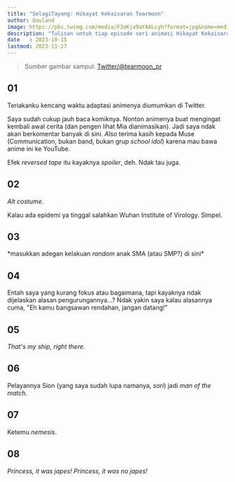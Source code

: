 ```yaml
---
title: "SelagiTayang: Hikayat Kekaisaran Tearmoon"
author: Qauland
image: https://pbs.twimg.com/media/F3oKja9aYAALcyh?format=jpg&name=medium
description: "Tulisan untuk tiap episode seri animasi Hikayat Kekaisaran Tearmoon (Tearmoon Empire Story) yang mulai tayang di kuartal keempat 2023."
date   : 2023-10-15
lastmod: 2023-11-27
---
```


> Sumber gambar sampul: [Twitter/@tearmoon_pr](https://twitter.com/tearmoon_pr/status/1691736566908264889)

## 01

Teriakanku kencang waktu adaptasi animenya diumumkan di Twitter.

Saya sudah cukup jauh baca komiknya. Nonton animenya buat mengingat kembali awal cerita (dan pengen lihat Mia dianimasikan). Jadi saya ndak akan berkomentar banyak di sini. *Also* terima kasih kepada Muse (Communication, bukan band, bukan grup *school idol*) karena mau bawa anime ini ke YouTube.

Efek *reversed tape* itu kayaknya *spoiler*, deh. Ndak tau juga.

## 02

*Alt costume*.

Kalau ada epidemi ya tinggal salahkan Wuhan Institute of Virology. Simpel.

## 03

\*masukkan adegan kelakuan *random* anak SMA (atau SMP?) di sini\*

## 04

Entah saya yang kurang fokus atau bagaimana, tapi kayaknya ndak dijelaskan alasan pengurungannya...? Ndak yakin saya kalau alasannya cuma, "Eh kamu bangsawan rendahan, jangan datang!"

## 05

*That's my ship, right there.*

## 06

Pelayannya Sion (yang saya sudah lupa namanya, *sori*) jadi *man of the match*.

## 07

Ketemu *nemesis*.

## 08

*Princess, it was japes! Princess, it was no japes!*
